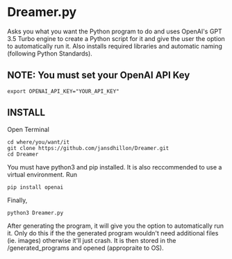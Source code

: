 # Dreamer.py

Asks you what you want the Python program to do and uses OpenAI's GPT 3.5 Turbo engine to create a Python script for it and give the user the option to automatically run it. Also installs required libraries and automatic naming (following Python Standards). 

## NOTE: You must set your OpenAI API Key

    export OPENAI_API_KEY="YOUR_API_KEY"


## INSTALL

Open Terminal

    cd where/you/want/it
    git clone https://github.com/jansdhillon/Dreamer.git
    cd Dreamer

You must have python3 and pip installed. It is also reccommended to use a virtual environment. Run

    pip install openai

Finally, 

    python3 Dreamer.py


After generating the program, it will give you the option to automatically run it. Only do this if the the generated program wouldn't need additional files (ie. images) otherwise it'll just crash. It is then stored in the /generated_programs and opened (appropraite to OS). 
